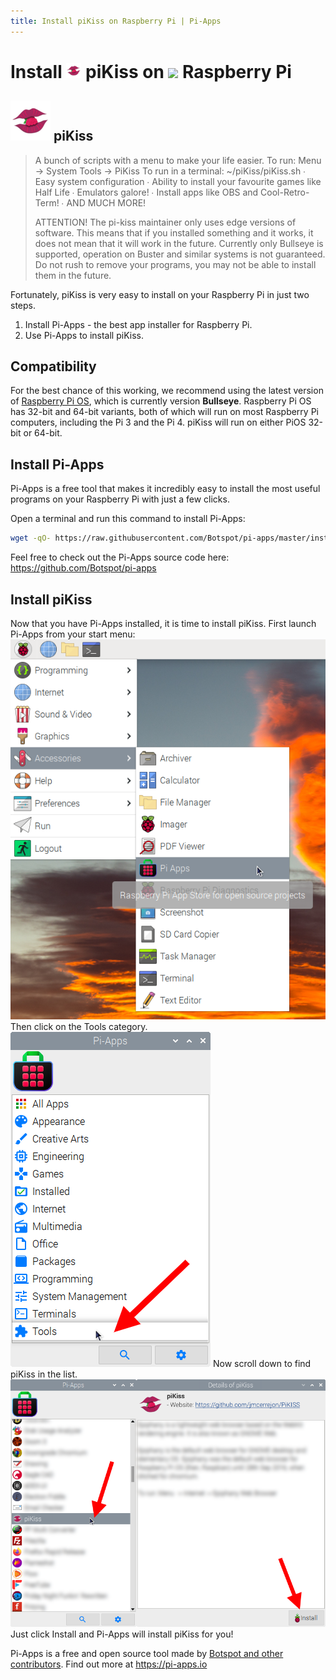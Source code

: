 ```yaml
---
title: Install piKiss on Raspberry Pi | Pi-Apps
---
```

<div class="simple-install-content content">

# Install <img src="/img/app-icons/piKiss/icon-64.png" height=24> piKiss on <img src=https://www.vectorlogo.zone/logos/raspberrypi/raspberrypi-icon.svg height=24> Raspberry Pi

## <img src="/img/app-icons/piKiss/icon-64.png"> piKiss
> A bunch of scripts with a menu to make your life easier. 
> To run: Menu -> System Tools -> PiKiss
> To run in a terminal: ~/piKiss/piKiss.sh
>  ∙ Easy system configuration
>  ∙ Ability to install your favourite games like Half Life
>  ∙ Emulators galore!
>  ∙ Install apps like OBS and Cool-Retro-Term!
>  ∙ AND MUCH MORE!
> 
> ATTENTION! The pi-kiss maintainer only uses edge versions of software. This means that if you installed something and it works, it does not mean that it will work in the future. Currently only Bullseye is supported, operation on Buster and similar systems is not guaranteed. Do not rush to remove your programs, you may not be able to install them in the future.

Fortunately, piKiss is very easy to install on your Raspberry Pi in just two steps.
1. Install Pi-Apps - the best app installer for Raspberry Pi.
2. Use Pi-Apps to install piKiss.
</div>
<div class="simple-install-content content">

## Compatibility
For the best chance of this working, we recommend using the latest version of [Raspberry Pi OS](https://www.raspberrypi.com/software/), which is currently version **Bullseye**.
Raspberry Pi OS has 32-bit and 64-bit variants, both of which will run on most Raspberry Pi computers, including the Pi 3 and the Pi 4.
piKiss will run on either PiOS 32-bit or 64-bit.
</div>
<div class="simple-install-content content">

## Install Pi-Apps

Pi-Apps is a free tool that makes it incredibly easy to install the most useful programs on your Raspberry Pi with just a few clicks.

Open a terminal and run this command to install Pi-Apps:
```bash
wget -qO- https://raw.githubusercontent.com/Botspot/pi-apps/master/install | bash
```
Feel free to check out the Pi-Apps source code here: https://github.com/Botspot/pi-apps
</div>
<div class="simple-install-content content">

## Install piKiss

Now that you have Pi-Apps installed, it is time to install piKiss.
First launch Pi-Apps from your start menu:
<img src="/img/start-menu.png">
Then click on the Tools category.
<img src="/img/category-selections/Tools.png">
Now scroll down to find piKiss in the list.
<img src="/img/app-icons/piKiss/app-selection.png">
Just click Install and Pi-Apps will install piKiss for you!
</div>
<div class="simple-install-content content">

Pi-Apps is a free and open source tool made by [Botspot and other contributors](/about/#contributors). Find out more at https://pi-apps.io
</div>
